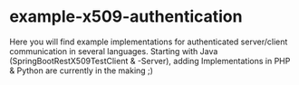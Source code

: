 # example-x509-authentication
Here you will find example implementations for authenticated server/client communication in several languages. 
Starting with Java (SpringBootRestX509TestClient & -Server), adding Implementations in PHP & Python are currently in the making ;) 